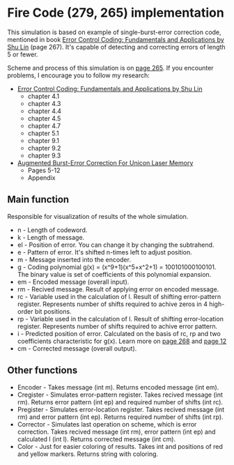 # Fire Code (279, 265) implementation
This simulation is based on example of single-burst-error correction code, mentioned in book [Error Control Coding: Fundamentals and Applications by Shu Lin](https://pg024ec.files.wordpress.com/2013/09/error-control-coding-by-shu-lin.pdf) (page 267). It's capable of detecting and correcting errors of length 5 or fewer.

Scheme and process of this simulation is on [page 265](https://pg024ec.files.wordpress.com/2013/09/error-control-coding-by-shu-lin.pdf). If you encounter problems, I encourage you to follow my research:
* [Error Control Coding: Fundamentals and Applications by Shu Lin](https://pg024ec.files.wordpress.com/2013/09/error-control-coding-by-shu-lin.pdf)
    * chapter 4.1
    * chapter 4.3
    * chapter 4.4
    * chapter 4.5
    * chapter 4.7
    * chapter 5.1
    * chapter 9.1
    * chapter 9.2
    * chapter 9.3
* [Augmented Burst-Error Correction For Unicon Laser Memory](https://ntrs.nasa.gov/api/citations/19750017564/downloads/19750017564.pdf)
    * Pages 5-12
    * Appendix

## Main function
Responsible for visualization of results of the whole simulation.
* n - Length of codeword.
* k - Length of message.
* el - Position of error. You can change it by changing the subtrahend.
* e - Pattern of error. It's shifted n-times left to adjust position.
* m - Message inserted into the encoder.
* g - Coding polynomial g(x) = (x^9+1)(x^5+x^2+1) = 100101000100101. The binary value is set of coefficients of this polynomial expansion.
* em - Encoded message (overall input).
* rm - Recived message. Result of applying error on encoded message.
* rc - Variable used in the calculation of l. Result of shifting error-pattern register. Represents number of shifts required to achive zeros in 4 high-order bit positions.
* rp - Variable used in the calculation of l. Result of shifting error-location register. Represents number of shifts required to achive error pattern.
* i - Predicted position of error. Calculated on the basis of rc, rp and two coefficients characteristic for g(x). Learn more on [page 268](https://pg024ec.files.wordpress.com/2013/09/error-control-coding-by-shu-lin.pdf) and [page 12](https://ntrs.nasa.gov/api/citations/19750017564/downloads/19750017564.pdf)
* cm - Corrected message (overall output).
## Other functions
* Encoder - Takes message (int m). Returns encoded message (int em).
* Cregister - Simulates error-pattern register. Takes recived message (int rm). Returns error pattern (int ep) and required number of shifts (int rc).
* Pregister - Simulates error-location register. Takes recived message (int rm) and error pattern (int ep). Returns required number of shifts (int rp).
* Corrector - Simulates last operation on scheme, which is error correction. Takes recived message (int rm), error pattern (int ep) and calculated l (int l). Returns corrected message (int cm).
* Color - Just for easier coloring of results. Takes int and positions of red and yellow markers. Returns string with coloring. 
